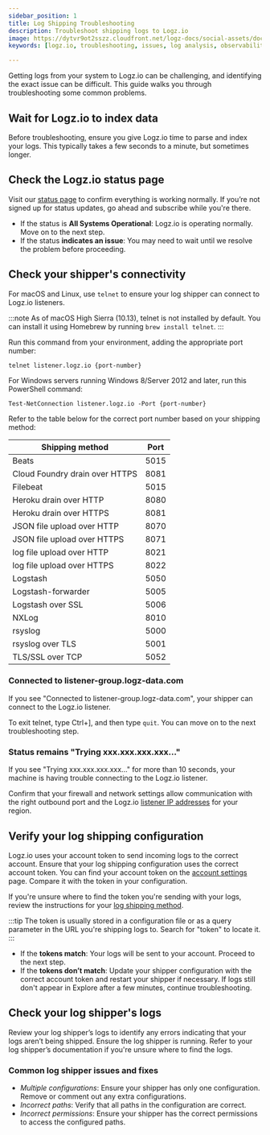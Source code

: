 ```yaml
---
sidebar_position: 1
title: Log Shipping Troubleshooting
description: Troubleshoot shipping logs to Logz.io
image: https://dytvr9ot2sszz.cloudfront.net/logz-docs/social-assets/docs-social.jpg
keywords: [logz.io, troubleshooting, issues, log analysis, observability]

---
```


Getting logs from your system to Logz.io can be challenging, and identifying the exact issue can be difficult. This guide walks you through troubleshooting some common problems.



## Wait for Logz.io to index data

Before troubleshooting, ensure you give Logz.io time to parse and index your logs. This typically takes a few seconds to a minute, but sometimes longer.



## Check the Logz.io status page


Visit our [status page](http://status.logz.io/) to confirm everything is working normally. If you’re not signed up for status updates, go ahead and subscribe while you're there.

* If the status is **All Systems Operational**: Logz.io is operating normally. Move on to the next step.
* If the status **indicates an issue**: You may need to wait until we resolve the problem before proceeding.


## Check your shipper's connectivity

For macOS and Linux, use `telnet` to ensure your log shipper can connect to Logz.io listeners.

:::note
As of macOS High Sierra (10.13), telnet is not installed by default. You can install it using Homebrew by running `brew install telnet`.
:::

Run this command from your environment, adding the appropriate port number:

```shell
telnet listener.logz.io {port-number}
```

For Windows servers running Windows 8/Server 2012 and later, run this PowerShell command:


```shell
Test-NetConnection listener.logz.io -Port {port-number}
```

Refer to the table below for the correct port number based on your shipping method:


| Shipping method                         | Port |
|-----------------------------------------|------|
| Beats                                   | 5015 |
| Cloud Foundry drain over HTTPS          | 8081 |
| Filebeat                                | 5015 |
| Heroku drain over HTTP                  | 8080 |
| Heroku drain over HTTPS                 | 8081 |
| JSON file upload over HTTP              | 8070 |
| JSON file upload over HTTPS             | 8071 |
| log file upload over HTTP               | 8021 |
| log file upload over HTTPS              | 8022 |
| Logstash                                | 5050 |
| Logstash-forwarder                      | 5005 |
| Logstash over SSL                       | 5006 |
| NXLog                                   | 8010 |
| rsyslog                                 | 5000 |
| rsyslog over TLS                        | 5001 |
| TLS/SSL over TCP                        | 5052 |



### Connected to listener-group.logz-data.com

If you see "Connected to listener-group.logz-data.com",
your shipper can connect to the Logz.io listener.

To exit telnet, type Ctrl+], and then type `quit`.
You can move on to the next troubleshooting step.

### Status remains "Trying xxx.xxx.xxx.xxx..."

If you see "Trying xxx.xxx.xxx.xxx..." for more than 10 seconds,
your machine is having trouble connecting to the Logz.io listener.

Confirm that your firewall and network settings
allow communication with the right outbound port
and the Logz.io [listener IP addresses](/docs/user-guide/admin/hosting-regions/listener-ip-addresses/)
for your region.

## Verify your log shipping configuration

Logz.io uses your account token to send incoming logs to the correct account. Ensure that your log shipping configuration uses the correct account token. You can find your account token on the [account settings](https://app.logz.io/#/dashboard/settings/manage-accounts) page. Compare it with the token in your configuration.

If you're unsure where to find the token you're sending with your logs, review the instructions for your [log shipping method](https://app.logz.io/#/dashboard/integrations/collectors).

:::tip
The token is usually stored in a configuration file or as a query parameter in the URL you're shipping logs to. Search for "token" to locate it.
:::

* If the **tokens match**: Your logs will be sent to your account. Proceed to the next step.
* If the **tokens don’t match**: Update your shipper configuration with the correct account token and restart your shipper if necessary. If logs still don't appear in Explore after a few minutes, continue troubleshooting.


## Check your log shipper's logs

Review your log shipper’s logs to identify any errors indicating that your logs aren’t being shipped. Ensure the log shipper is running. Refer to your log shipper’s documentation if you're unsure where to find the logs.


### Common log shipper issues and fixes

* _Multiple configurations_: Ensure your shipper has only one configuration. Remove or comment out any extra configurations.
* _Incorrect paths_: Verify that all paths in the configuration are correct.
* _Incorrect permissions_: Ensure your shipper has the correct permissions to access the configured paths.

